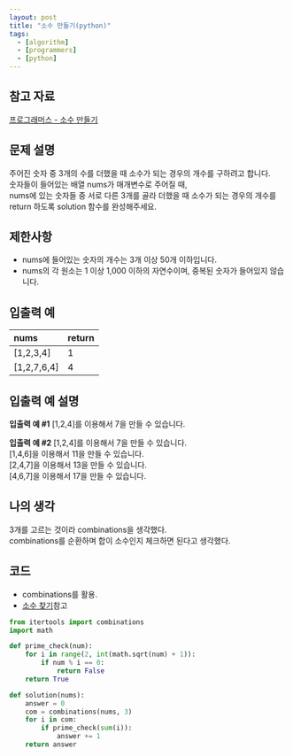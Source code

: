 ```yaml
---
layout: post
title: "소수 만들기(python)"
tags:
  - [algorithm]
  - [programmers]
  - [python]
---
```


## 참고 자료

[프로그래머스 - 소수 만들기](https://programmers.co.kr/learn/courses/30/lessons/12977)

## 문제 설명

주어진 숫자 중 3개의 수를 더했을 때 소수가 되는 경우의 개수를 구하려고 합니다.  
숫자들이 들어있는 배열 nums가 매개변수로 주어질 때,  
nums에 있는 숫자들 중 서로 다른 3개를 골라 더했을 때 소수가 되는 경우의 개수를 return 하도록 solution 함수를 완성해주세요.

## 제한사항

- nums에 들어있는 숫자의 개수는 3개 이상 50개 이하입니다.
- nums의 각 원소는 1 이상 1,000 이하의 자연수이며, 중복된 숫자가 들어있지 않습니다.

## 입출력 예

| nums        | return |
| :---------- | :----- |
| [1,2,3,4]   | 1      |
| [1,2,7,6,4] | 4      |

## 입출력 예 설명

**입출력 예 #1**
[1,2,4]를 이용해서 7을 만들 수 있습니다.

**입출력 예 #2**
[1,2,4]를 이용해서 7을 만들 수 있습니다.  
[1,4,6]을 이용해서 11을 만들 수 있습니다.  
[2,4,7]을 이용해서 13을 만들 수 있습니다.  
[4,6,7]을 이용해서 17을 만들 수 있습니다.

## 나의 생각

3개를 고르는 것이라 combinations을 생각했다.  
combinations를 순환하며 합이 소수인지 체크하면 된다고 생각했다.

## 코드

- combinations를 활용.
- [소수 찾기](https://airvw.github.io/algorithm/2020-11-16-programmers-12977/)참고

```python
from itertools import combinations
import math

def prime_check(num):
    for i in range(2, int(math.sqrt(num) + 1)):
        if num % i == 0:
            return False
    return True

def solution(nums):
    answer = 0
    com = combinations(nums, 3)
    for i in com:
        if prime_check(sum(i)):
            answer += 1
    return answer
```
